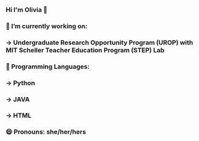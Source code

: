 ### Hi I'm Olivia 👋
### 
### 🔭 I’m currently working on: 
### -> Undergraduate Research Opportunity Program (UROP) with MIT Scheller Teacher Education Program (STEP) Lab
### 
### 🌱 Programming Languages:
### -> Python
### -> JAVA
### -> HTML
### 😄 Pronouns: she/her/hers 

<!--
**Livy456/LIvy456** is a ✨ _special_ ✨ repository because its `README.md` (this file) appears on your GitHub profile.

Here are some ideas to get you started:

- 🔭 I’m currently working on ...
- 🌱 I’m currently learning ...
- 👯 I’m looking to collaborate on ...
- 🤔 I’m looking for help with ...
- 💬 Ask me about ...
- 📫 How to reach me: ...
- 😄 Pronouns: ...
- ⚡ Fun fact: ...
-->
